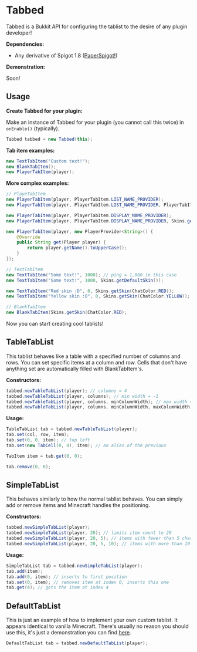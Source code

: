 # Tabbed

Tabbed is a Bukkit API for configuring the tablist to the desire of any plugin developer!

**Dependencies:**
* Any derivative of Spigot 1.8 ([PaperSpigot!](https://tcpr.ca/downloads/paperspigot))

**Demonstration:**

Soon!

## Usage
**Create Tabbed for your plugin:**

Make an instance of Tabbed for your plugin (you cannot call this twice) in `onEnable()` (typically).

```java
Tabbed tabbed = new Tabbed(this);
```

**Tab item examples:**


```java
new TextTabItem("Custom text!");
new BlankTabItem();
new PlayerTabItem(player);
```

**More complex examples:**

```java
// PlayeTabItem
new PlayerTabItem(player, PlayerTabItem.LIST_NAME_PROVIDER);
new PlayerTabItem(player, PlayerTabItem.LIST_NAME_PROVIDER, PlayerTabItem.SKIN_PROVIDER);

new PlayerTabItem(player, PlayerTabItem.DISPLAY_NAME_PROVIDER);
new PlayerTabItem(player, PlayerTabItem.DISPLAY_NAME_PROVIDER, Skins.getSkin(ChatColor.RED));

new PlayerTabItem(player, new PlayerProvider<String>() {
    @Override
    public String get(Player player) {
        return player.getName().toUpperCase();
    }
});

// TextTabItem
new TextTabItem("Some text!", 1000); // ping = 1,000 in this case
new TextTabItem("Some text!", 1000, Skins.getDefaultSkin());

new TextTabItem("Red skin :D", 0, Skins.getSkin(ChatColor.RED));
new TextTabItem("Yellow skin :O", 0, Skins.getSkin(ChatColor.YELLOW));

// BlankTabItem
new BlankTabItem(Skins.getSkin(ChatColor.RED);
```

Now you can start creating cool tablists!

## TableTabList

This tablist behaves like a table with a specified number of columns and rows. You can set specific items at a column and row. Cells
that don't have anything set are automatically filled with BlankTabItem's.

**Constructors:**

```java
tabbed.newTableTabList(player); // columns = 4
tabbed.newTableTabList(player, columns); // min width = -1
tabbed.newTableTabList(player, columns, minColumnWidth); // max width = -1
tabbed.newTableTabList(player, columns, minColumnWidth, maxColumnWidth);
```

**Usage:**

```java
TableTabList tab = tabbed.newTableTabList(player);
tab.set(col, row, item);
tab.set(0, 0, item); // top left
tab.set(new TabCell(0, 0), item); // an alias of the previous

TabItem item = tab.get(0, 0);

tab.remove(0, 0);
```

## SimpleTabList

This behaves similarly to how the normal tablist behaves. You can simply add or remove items and Minecraft handles the positioning.

**Constructors:**

```java
tabbed.newSimpleTabList(player);
tabbed.newSimpleTabList(player, 20); // limits item count to 20
tabbed.newSimpleTabList(player, 20, 5); // items with fewer than 5 characters have spaces amended to them
tabbed.newSimpleTabList(player, 20, 5, 10); // items with more than 10 chars are stripped to 10.
```

**Usage:**

```java
SimpleTabList tab = tabbed.newSimpleTabList(player);
tab.add(item);
tab.add(0, item); // inserts to first position
tab.set(0, item); // removes item at index 0, inserts this one
tab.get(4); // gets the item at index 4
```


## DefaultTabList

This is just an example of how to implement your own custom tablist. It appears identical to vanilla Minecraft. There's usually no reason you should use this, it's just a demonstration you can find [here](https://github.com/thekeenant/Tabbed/blob/master/src/main/java/com/keenant/tabbed/tablist/DefaultTabList.java).

```java
DefaultTabList tab = tabbed.newDefaultTabList(player);
```

